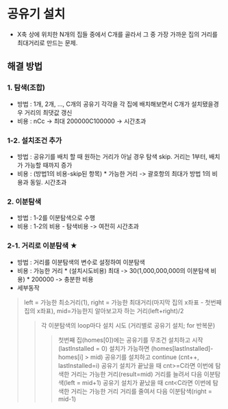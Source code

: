 # 공유기 설치
- X축 상에 위치한 N개의 집들 중에서 C개를 골라서 그 중 가장 가까운 집의 거리를 최대거리로 만드는 문제.

## 해결 방법
### 1. 탐색(조합)
 - 방법 : 1개, 2개, ..., C개의 공유기 각각을 각 집에 배치해보면서 C개가 설치됐을경우 거리의 최댓값 갱신
 - 비용 : nCc
    -> 최대 200000C100000 -> 시간초과
### 1-2. 설치조건 추가
 - 방법 : 공유기를 배치 할 때 원하는 거리가 아닐 경우 탐색 skip. 거리는 1부터, 배치가 가능할 때까지 증가
 - 비용 : (방법1의 비용-skip된 항목) * 가능한 거리
    -> 괄호항의 최대가 방법 1의 비용과 동일. 시간초과
### 2. 이분탐색
 - 방법 : 1-2를 이분탐색으로 수행
 - 비용 : 1-2의 비용 - 탐색비용
    -> 여전히 시간초과
### 2-1. 거리로 이분탐색 ★
 - 방법 : 거리를 이분탐색의 변수로 설정하여 이분탐색
 - 비용 : 가능한 거리 * (설치시도비용)
    최대 -> 30(1,000,000,000의 이분탐색 비용) * 200000 -> 충분한 비용
 - 세부동작
 > left = 가능한 최소거리(1), right = 가능한 최대거리(마지막 집의 x좌표 - 첫번째 집의 x좌표), mid=가능한지 알아보고자 하는 거리(left+right)/2
 > > 각 이분탐색의 loop마다 설치 시도 (거리별로 공유기 설치; for 반복문)
 > > > 첫번째 집(homes[0])에는 공유기를 무조건 설치하고 시작 (lastInstalled = 0)
 > > > 설치가 가능하면 (homes[lastInstalled]-homes[i] > mid)
 >>> 공유기를 설치하고 continue (cnt++, lastInstalled=i)
 > > 공유기 설치가 끝났을 때 cnt>=C라면 이번에 탐색한 거리는 가능한 거리(result=mid)
 > > > 거리를 늘려서 다음 이분탐색(left = mid+1)
 > > 공유기 설치가 끝났을 때 cnt<C라면 이번에 탐색한 거리는 가능한 거리
 > > > 거리를 줄여서 다음 이분탐색(right = mid-1)
      
